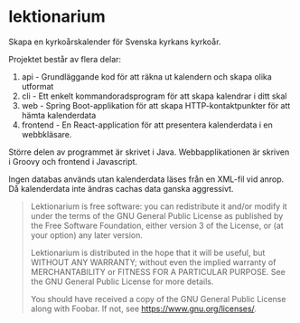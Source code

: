 # lektionarium

Skapa en kyrkoårskalender för Svenska kyrkans kyrkoår. 

Projektet består av flera delar:

1. api - Grundläggande kod för att räkna ut kalendern och skapa olika utformat
2. cli - Ett enkelt kommandoradsprogram för att skapa kalendrar i ditt skal
3. web - Spring Boot-applikation för att skapa HTTP-kontaktpunkter för att hämta kalenderdata
4. frontend - En React-application för att presentera kalenderdata i en webbkläsare. 

Större delen av programmet är skrivet i Java. Webbapplikationen är skriven i Groovy och frontend i Javascript. 

Ingen databas används utan kalenderdata läses från en XML-fil vid anrop. Då kalenderdata inte ändras cachas data ganska aggressivt. 


> Lektionarium is free software: you can redistribute it and/or modify
> it under the terms of the GNU General Public License as published by
> the Free Software Foundation, either version 3 of the License, or
> (at your option) any later version.
> 
> Lektionarium is distributed in the hope that it will be useful,
> but WITHOUT ANY WARRANTY; without even the implied warranty of
> MERCHANTABILITY or FITNESS FOR A PARTICULAR PURPOSE.  See the
> GNU General Public License for more details.
> 
> You should have received a copy of the GNU General Public License
> along with Foobar.  If not, see <https://www.gnu.org/licenses/>.
